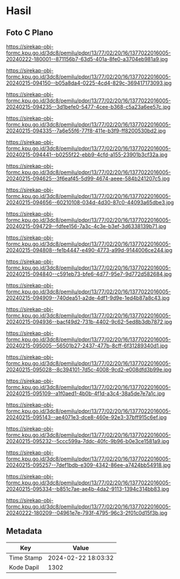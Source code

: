 # Hasil

## Foto C Plano

https://sirekap-obj-formc.kpu.go.id/3dc8/pemilu/pdpr/13/77/02/20/16/1377022016005-20240222-180001--871156b7-63d5-401a-8fe0-a3704eb981a9.jpg

https://sirekap-obj-formc.kpu.go.id/3dc8/pemilu/pdpr/13/77/02/20/16/1377022016005-20240215-094150--b05a8da4-0225-4cd4-829c-369417173093.jpg

https://sirekap-obj-formc.kpu.go.id/3dc8/pemilu/pdpr/13/77/02/20/16/1377022016005-20240215-094235--3d1befe0-5477-4cee-b368-c5a23a6ee57c.jpg

https://sirekap-obj-formc.kpu.go.id/3dc8/pemilu/pdpr/13/77/02/20/16/1377022016005-20240215-094335--7a6e55f6-77f8-411e-b3f9-ff8200530bd2.jpg

https://sirekap-obj-formc.kpu.go.id/3dc8/pemilu/pdpr/13/77/02/20/16/1377022016005-20240215-094441--b0255f22-ebb9-4cfd-a155-23901b3cf32a.jpg

https://sirekap-obj-formc.kpu.go.id/3dc8/pemilu/pdpr/13/77/02/20/16/1377022016005-20240215-094625--3f6eaf45-5d99-4674-aeee-584b241207c5.jpg

https://sirekap-obj-formc.kpu.go.id/3dc8/pemilu/pdpr/13/77/02/20/16/1377022016005-20240215-094656--60210108-034d-4d30-87c0-44093a65dbe3.jpg

https://sirekap-obj-formc.kpu.go.id/3dc8/pemilu/pdpr/13/77/02/20/16/1377022016005-20240215-094729--fdfee156-7a3c-4c3e-b3ef-3d6338139b71.jpg

https://sirekap-obj-formc.kpu.go.id/3dc8/pemilu/pdpr/13/77/02/20/16/1377022016005-20240215-094808--fe1b4447-e490-4773-a99d-9144006ce244.jpg

https://sirekap-obj-formc.kpu.go.id/3dc8/pemilu/pdpr/13/77/02/20/16/1377022016005-20240215-094840--c591eb73-bfe6-4d77-95e7-9d772d582684.jpg

https://sirekap-obj-formc.kpu.go.id/3dc8/pemilu/pdpr/13/77/02/20/16/1377022016005-20240215-094909--740dea51-a2de-4df1-9d9e-1ed4b87a8c43.jpg

https://sirekap-obj-formc.kpu.go.id/3dc8/pemilu/pdpr/13/77/02/20/16/1377022016005-20240215-094936--bacf49d2-731b-4402-9c62-5ed8b3db7872.jpg

https://sirekap-obj-formc.kpu.go.id/3dc8/pemilu/pdpr/13/77/02/20/16/1377022016005-20240215-095005--56501b27-2437-477b-8cff-6f31289340d1.jpg

https://sirekap-obj-formc.kpu.go.id/3dc8/pemilu/pdpr/13/77/02/20/16/1377022016005-20240215-095028--8c394101-7d5c-4008-9cd2-e008dfd3b99e.jpg

https://sirekap-obj-formc.kpu.go.id/3dc8/pemilu/pdpr/13/77/02/20/16/1377022016005-20240215-095109--a1f0aed1-4b0b-4f1d-a3c4-38a5de7e7a1c.jpg

https://sirekap-obj-formc.kpu.go.id/3dc8/pemilu/pdpr/13/77/02/20/16/1377022016005-20240215-095143--ae4071e3-dce8-460e-92e3-37bff915c6ef.jpg

https://sirekap-obj-formc.kpu.go.id/3dc8/pemilu/pdpr/13/77/02/20/16/1377022016005-20240215-095232--5ccc599a-7ddc-40fc-9b96-b0e3ce1581a9.jpg

https://sirekap-obj-formc.kpu.go.id/3dc8/pemilu/pdpr/13/77/02/20/16/1377022016005-20240215-095257--7def1bdb-e309-4342-86ee-a7424bb54918.jpg

https://sirekap-obj-formc.kpu.go.id/3dc8/pemilu/pdpr/13/77/02/20/16/1377022016005-20240215-095334--b851c7ae-ae4b-4da2-9113-1394c314bb83.jpg

https://sirekap-obj-formc.kpu.go.id/3dc8/pemilu/pdpr/13/77/02/20/16/1377022016005-20240222-180209--04961e7e-793f-4795-96c3-2f01c0d15f3b.jpg


## Metadata

| Key        | Value               |
| ---------- | ------------------- |
| Time Stamp | 2024-02-22 18:03:32 |
| Kode Dapil | 1302                |



